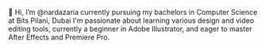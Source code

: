 👋 Hi, I’m @nardazaria currently pursuing my bachelors in Computer Science at Bits Pilani, Dubai
   I'm passionate about learning various design and video editing tools, 
   currently a beginner in Adobe Illustrator, and eager to master After Effects and Premiere Pro.

<!---
nardazaria/nardazaria is a ✨ special ✨ repository because its `README.md` (this file) appears on your GitHub profile.
You can click the Preview link to take a look at your changes.
--->
